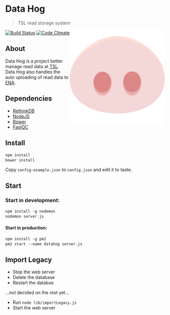 # Data Hog
> TSL read storage system
<img align="right" height="300" src="https://raw.githubusercontent.com/TeamMacLean/dataHog/master/public/img/datahog.png">

[![Build Status](https://travis-ci.org/TeamMacLean/dataHog.svg)](https://travis-ci.org/TeamMacLean/dataHog)
[![Code Climate](https://codeclimate.com/github/TeamMacLean/dataHog/badges/gpa.svg)](https://codeclimate.com/github/TeamMacLean/dataHog)

## About
Data Hog is a project better manage read data at [TSL](http://tsl.ac.uk). Data Hog also handles the auto uploading of read data to [ENA](https://www.ebi.ac.uk/ena/).

## Dependencies
* [RethinkDB](https://www.rethinkdb.com/)
* [NodeJS](https://nodejs.org)
* [Bower](http://bower.io/)
* [FastQC](http://www.bioinformatics.babraham.ac.uk/projects/fastqc/)

## Install
```
npm install
bower install
```

Copy `config-example.json` to `config.json` and edit it to taste.

## Start
### Start in development:
```
npm install -g nodemon
nodemon server.js
```

#### Start in production:
```
npm install -g pm2
pm2 start --name datahog server.js
```

## Import Legacy
* Stop the web server
* Delete the database
* Restart the databse

...not decided on the rest yet...

* Run `node lib/importLegacy.js`
* Start the web server



